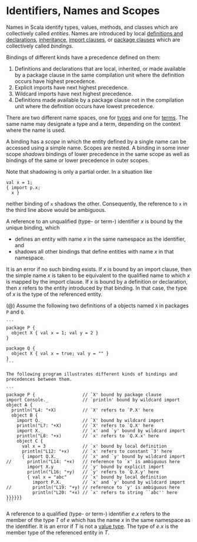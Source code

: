 # Identifiers, Names and Scopes

Names in Scala identify types, values, methods, and classes which are
collectively called _entities_. Names are introduced by local
[definitions and declarations](#basic-declarations-and-definitions), 
[inheritance](#class-members),
[import clauses](#import-clauses), or 
[package clauses](#packagings)
which are collectively called _bindings_.

Bindings of different kinds have a precedence defined on them:

1. Definitions and declarations that are local, inherited, or made
   available by a package clause in the same compilation unit where the 
   definition occurs have highest precedence. 
1. Explicit imports have next highest precedence.
1. Wildcard imports  have next highest precedence.
1. Definitions made available by a package clause not in the
   compilation unit where the definition occurs have lowest precedence.


There are two different name spaces, one for [types](#types)
and one for [terms](#expressions). The same name may designate a
type and a term, depending on the context where the name is used.

A binding has a _scope_ in which the entity defined by a single
name can be accessed using a simple name. Scopes are nested.  A binding
in some inner scope _shadows_ bindings of lower precedence in the
same scope as well as bindings of the same or lower precedence in outer
scopes. 

Note that shadowing is only a partial order. In a situation like

``` 
val x = 1;
{ import p.x; 
  x }
```

neither binding of `x` shadows the other. Consequently, the
reference to `x` in the third line above would be ambiguous.

A reference to an unqualified (type- or term-) identifier $x$ is bound
by the unique binding, which

- defines an entity with name $x$ in the same namespace as the identifier, and
- shadows all other bindings that define entities with name $x$ in that 
  namespace.

It is an error if no such binding exists.  If $x$ is bound by an
import clause, then the simple name $x$ is taken to be equivalent to
the qualified name to which $x$ is mapped by the import clause. If $x$
is bound by a definition or declaration, then $x$ refers to the entity
introduced by that binding. In that case, the type of $x$ is the type
of the referenced entity.

(@) Assume the following two definitions of a objects named 
`X` in packages `P` and `Q`.

    ``` 
    package P {
      object X { val x = 1; val y = 2 }
    }

    package Q {
      object X { val x = true; val y = "" }
    }
    ```

    The following program illustrates different kinds of bindings and
    precedences between them.

    ``` 
    package P {                  // `X' bound by package clause
    import Console._             // `println' bound by wildcard import
    object A {                   
      println("L4: "+X)          // `X' refers to `P.X' here
      object B {
        import Q._               // `X' bound by wildcard import
        println("L7: "+X)        // `X' refers to `Q.X' here
        import X._               // `x' and `y' bound by wildcard import
        println("L8: "+x)        // `x' refers to `Q.X.x' here
        object C {
          val x = 3              // `x' bound by local definition
          println("L12: "+x)     // `x' refers to constant `3' here
          { import Q.X._         // `x' and `y' bound by wildcard import
    //      println("L14: "+x)   // reference to `x' is ambiguous here
            import X.y           // `y' bound by explicit import
            println("L16: "+y)   // `y' refers to `Q.X.y' here
            { val x = "abc"      // `x' bound by local definition
              import P.X._       // `x' and `y' bound by wildcard import
    //        println("L19: "+y) // reference to `y' is ambiguous here
              println("L20: "+x) // `x' refers to string ``abc'' here
    }}}}}}
    ```

A reference to a qualified (type- or term-) identifier $e.x$ refers to
the member of the type $T$ of $e$ which has the name $x$ in the same
namespace as the identifier. It is an error if $T$ is not a 
[value type](#value-types). The type of $e.x$ is the member type of the
referenced entity in $T$.

